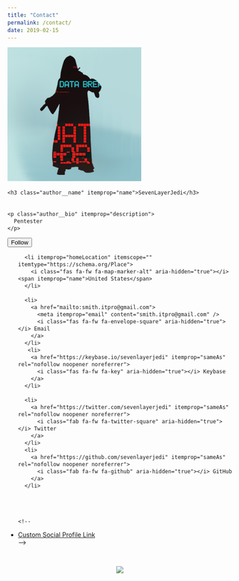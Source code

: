 ```yaml
---
title: "Contact"
permalink: /contact/
date: 2019-02-15
---
```


<div class="initial-content">
    
<div itemscope="" itemtype="https://schema.org/Person">

<div class="author__avatar">
  <img src="/assets/images/avatar.png" alt="SevenLayerJedi" itemprop="image" />
</div>


<div class="author__content">
  
    <h3 class="author__name" itemprop="name">SevenLayerJedi</h3>
  
  
    <p class="author__bio" itemprop="description">
      Pentester
    </p>
  
</div>

<div class="author__urls-wrapper">
  <button class="btn btn--inverse">Follow</button>
  <ul class="author__urls social-icons">
    
      <li itemprop="homeLocation" itemscope="" itemtype="https://schema.org/Place">
        <i class="fas fa-fw fa-map-marker-alt" aria-hidden="true"></i> <span itemprop="name">United States</span>
      </li>

      <li>
        <a href="mailto:smith.itpro@gmail.com">
          <meta itemprop="email" content="smith.itpro@gmail.com" />
          <i class="fas fa-fw fa-envelope-square" aria-hidden="true"></i> Email
        </a>
      </li>
       <li>
        <a href="https://keybase.io/sevenlayerjedi" itemprop="sameAs" rel="nofollow noopener noreferrer">
          <i class="fas fa-fw fa-key" aria-hidden="true"></i> Keybase
        </a>
      </li>

      <li>
        <a href="https://twitter.com/sevenlayerjedi" itemprop="sameAs" rel="nofollow noopener noreferrer">
          <i class="fab fa-fw fa-twitter-square" aria-hidden="true"></i> Twitter
        </a>
      </li>
      <li>
        <a href="https://github.com/sevenlayerjedi" itemprop="sameAs" rel="nofollow noopener noreferrer">
          <i class="fab fa-fw fa-github" aria-hidden="true"></i> GitHub
        </a>
      </li>
    

    

    <!--
<li>
  <a href="http://link-to-whatever-social-network.com/user/" itemprop="sameAs" rel="nofollow noopener noreferrer">
    <i class="fas fa-fw" aria-hidden="true"></i> Custom Social Profile Link
  </a>
</li>
-->
  </ul>
</div>
</div>

  <div id="feed-meeee">
  <br />
  <p align="center">
    <a style="display: inline-block;" href="https://paypal.me/kjs303">
      <img height="40" src="https://camo.githubusercontent.com/0e9e5cac101f7093336b4589c380ab5dcfdcbab0/68747470733a2f2f63646e2e6a7364656c6976722e6e65742f67682f74776f6c66736f6e2f70617970616c2d6769746875622d627574746f6e40312e302e302f646973742f627574746f6e2e737667" />
    </a>
  </p>
  
  </div>
</div>

